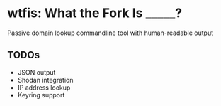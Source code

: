 # wtfis: What the Fork Is _____?

Passive domain lookup commandline tool with human-readable output


## TODOs

* JSON output
* Shodan integration
* IP address lookup
* Keyring support

